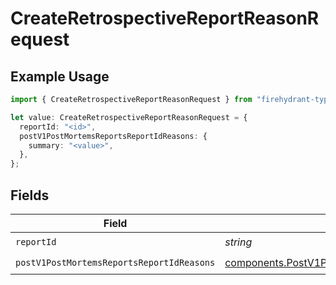 # CreateRetrospectiveReportReasonRequest

## Example Usage

```typescript
import { CreateRetrospectiveReportReasonRequest } from "firehydrant-typescript-sdk/models/operations";

let value: CreateRetrospectiveReportReasonRequest = {
  reportId: "<id>",
  postV1PostMortemsReportsReportIdReasons: {
    summary: "<value>",
  },
};
```

## Fields

| Field                                                                                                                    | Type                                                                                                                     | Required                                                                                                                 | Description                                                                                                              |
| ------------------------------------------------------------------------------------------------------------------------ | ------------------------------------------------------------------------------------------------------------------------ | ------------------------------------------------------------------------------------------------------------------------ | ------------------------------------------------------------------------------------------------------------------------ |
| `reportId`                                                                                                               | *string*                                                                                                                 | :heavy_check_mark:                                                                                                       | N/A                                                                                                                      |
| `postV1PostMortemsReportsReportIdReasons`                                                                                | [components.PostV1PostMortemsReportsReportIdReasons](../../models/components/postv1postmortemsreportsreportidreasons.md) | :heavy_check_mark:                                                                                                       | N/A                                                                                                                      |